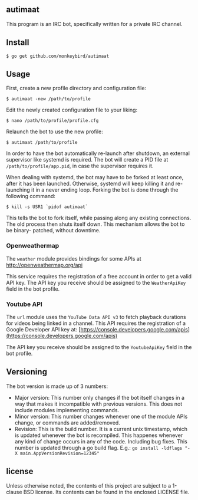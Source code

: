 ## autimaat

This program is an IRC bot, specifically written for a private IRC channel.


## Install

    $ go get github.com/monkeybird/autimaat


## Usage

First, create a new profile directory and configuration file:

	$ autimaat -new /path/to/profile

Edit the newly created configuration file to your liking:

	$ nano /path/to/profile/profile.cfg

Relaunch the bot to use the new profile:

	$ autimaat /path/to/profile

In order to have the bot automatically re-launch after shutdown, an external
supervisor like systemd is required. The bot will create a PID file at
`/path/to/profile/app.pid`, in case the supervisor requires it.

When dealing with systemd, the bot may have to be forked at least once,
after it has been launched. Otherwise, systemd will keep killing it and
re-launching it in a never ending loop. Forking the bot is done through
the following command:

	$ kill -s USR1 `pidof autimaat`

This tells the bot to fork itself, while passing along any existing connections.
The old process then shuts itself down. This mechanism allows the bot to be binary-
patched, without downtime.


### Openweathermap

The `weather` module provides bindings for some APIs at
http://openweathermap.org/api

This service requires the registration of a free account in order to get a
valid API key. The API key you receive should be assigned to the
`WeatherApiKey` field in the bot profile.


### Youtube API

The `url` module uses the `YouTube Data API v3` to fetch playback durations
for videos being linked in a channel. This API requires the registration of
a Google Developer API key at: [https://console.developers.google.com/apis](https://console.developers.google.com/apis)

The API key you receive should be assigned to the `YoutubeApiKey` field in
the bot profile.


## Versioning

The bot version is made up of 3 numbers:

* Major version: This number only changes if the bot itself changes in a way
  that makes it incompatible with previous versions. This does not include
  modules implementing commands.
* Minor version: This number changes whenever one of the module APIs change,
  or commands are added/removed.
* Revision: This is the build number. It is a current unix timestamp, which
  is updated whenever the bot is recompiled. This happenes whenever any kind
  of change occurs in any of the code. Including bug fixes. This number is
  updated through a go build flag. E.g.: `go install -ldflags "-X main.AppVersionRevision=12345"`



## license

Unless otherwise noted, the contents of this project are subject to a
1-clause BSD license. Its contents can be found in the enclosed LICENSE file.
